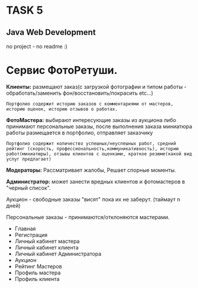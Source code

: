 TASK 5
=======
<epam> Java Web Development
---------------------------

no project - no readme :)

Сервис ФотоРетуши.
============================
**Клиенты:** размещают заказ(с загрузкой фотографии и типом работы - обработать/заменить фон/восстановить/покрасить etc...)
	
	Портфолио содержит историю заказов с комментариями от мастеров, историю оценок, историю отзывов о работах.

**ФотоМастера:** выбирают интересующие заказы из аукциона либо принимают персональные заказы, после выполнения заказа миниатюра работы размещается в портфолио, отправляет заказчику
	
	Портфолио содержит количество успешных/неуспешных работ, средний рейтинг (скорость, профессиональность,коммуникативность), историю работ(миниатюры), отзывы клиентов с оценками, краткое резюме(какой вид услуг предлагает)

**Модераторы:** Рассматривает жалобы, Решает спорные моменты.

**Администратор:** может занести вредных клиентов и фотомастеров в "черный список".

Аукцион - свободные заказы "висят" пока их не заберут. (таймаут n дней)

Персональные заказы - принимаются/отклоняются мастерами.


*   Главная
*   Регистрация
*   Личный кабинет мастера
*   Личный кабинет клиента
*   Личный кабинет Администратора
*   Аукцион
*   Рейтинг Мастеров
*   Профиль мастера
*   Профиль клиента

